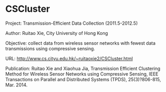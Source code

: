 CSCluster
=========

Project: Transmission-Efficient Data Collection (2011.5-2012.5)

Author: Ruitao Xie, City University of Hong Kong

Objective: collect data from wireless sensor networks with fewest data transmissions using compressive sensing.

URL: http://www.cs.cityu.edu.hk/~ruitaoxie2/CSCluster.html

Publication: Ruitao Xie and Xiaohua Jia, Transmission Efficient Clustering Method for Wireless Sensor Networks using Compressive Sensing, IEEE Transactions on Parallel and Distributed Systems (TPDS), 25(3)?806-815, Mar. 2014.
